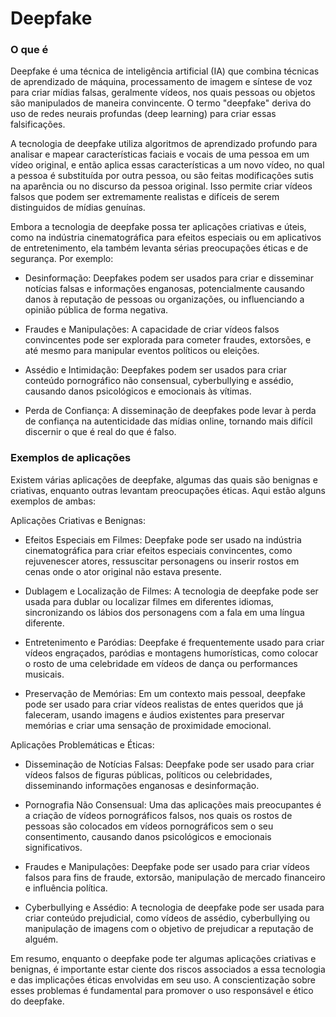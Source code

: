 # Deepfake

### O que é

Deepfake é uma técnica de inteligência artificial (IA) que combina técnicas de aprendizado de máquina, processamento de imagem e síntese de voz para criar mídias falsas, geralmente vídeos, nos quais pessoas ou objetos são manipulados de maneira convincente. O termo "deepfake" deriva do uso de redes neurais profundas (deep learning) para criar essas falsificações.

A tecnologia de deepfake utiliza algoritmos de aprendizado profundo para analisar e mapear características faciais e vocais de uma pessoa em um vídeo original, e então aplica essas características a um novo vídeo, no qual a pessoa é substituída por outra pessoa, ou são feitas modificações sutis na aparência ou no discurso da pessoa original. Isso permite criar vídeos falsos que podem ser extremamente realistas e difíceis de serem distinguidos de mídias genuínas.

Embora a tecnologia de deepfake possa ter aplicações criativas e úteis, como na indústria cinematográfica para efeitos especiais ou em aplicativos de entretenimento, ela também levanta sérias preocupações éticas e de segurança. Por exemplo:

- Desinformação: Deepfakes podem ser usados para criar e disseminar notícias falsas e informações enganosas, potencialmente causando danos à reputação de pessoas ou organizações, ou influenciando a opinião pública de forma negativa.

- Fraudes e Manipulações: A capacidade de criar vídeos falsos convincentes pode ser explorada para cometer fraudes, extorsões, e até mesmo para manipular eventos políticos ou eleições.

- Assédio e Intimidação: Deepfakes podem ser usados para criar conteúdo pornográfico não consensual, cyberbullying e assédio, causando danos psicológicos e emocionais às vítimas.

- Perda de Confiança: A disseminação de deepfakes pode levar à perda de confiança na autenticidade das mídias online, tornando mais difícil discernir o que é real do que é falso.

### Exemplos de aplicações

Existem várias aplicações de deepfake, algumas das quais são benignas e criativas, enquanto outras levantam preocupações éticas. Aqui estão alguns exemplos de ambas:

Aplicações Criativas e Benignas:
- Efeitos Especiais em Filmes: Deepfake pode ser usado na indústria cinematográfica para criar efeitos especiais convincentes, como rejuvenescer atores, ressuscitar personagens ou inserir rostos em cenas onde o ator original não estava presente.

- Dublagem e Localização de Filmes: A tecnologia de deepfake pode ser usada para dublar ou localizar filmes em diferentes idiomas, sincronizando os lábios dos personagens com a fala em uma língua diferente.

- Entretenimento e Paródias: Deepfake é frequentemente usado para criar vídeos engraçados, paródias e montagens humorísticas, como colocar o rosto de uma celebridade em vídeos de dança ou performances musicais.

- Preservação de Memórias: Em um contexto mais pessoal, deepfake pode ser usado para criar vídeos realistas de entes queridos que já faleceram, usando imagens e áudios existentes para preservar memórias e criar uma sensação de proximidade emocional.

Aplicações Problemáticas e Éticas:
- Disseminação de Notícias Falsas: Deepfake pode ser usado para criar vídeos falsos de figuras públicas, políticos ou celebridades, disseminando informações enganosas e desinformação.

- Pornografia Não Consensual: Uma das aplicações mais preocupantes é a criação de vídeos pornográficos falsos, nos quais os rostos de pessoas são colocados em vídeos pornográficos sem o seu consentimento, causando danos psicológicos e emocionais significativos.

- Fraudes e Manipulações: Deepfake pode ser usado para criar vídeos falsos para fins de fraude, extorsão, manipulação de mercado financeiro e influência política.

- Cyberbullying e Assédio: A tecnologia de deepfake pode ser usada para criar conteúdo prejudicial, como vídeos de assédio, cyberbullying ou manipulação de imagens com o objetivo de prejudicar a reputação de alguém.

Em resumo, enquanto o deepfake pode ter algumas aplicações criativas e benignas, é importante estar ciente dos riscos associados a essa tecnologia e das implicações éticas envolvidas em seu uso. A conscientização sobre esses problemas é fundamental para promover o uso responsável e ético do deepfake.
